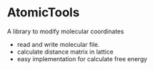 # AtomicTools
A library to modify molecular coordinates

* read and write molecular file.
* calculate distance matrix in lattice
* easy implementation for calculate free energy
